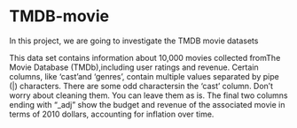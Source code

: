 # TMDB-movie

In this project, we are going to investigate the TMDB movie datasets

This data set contains information about 10,000 movies collected fromThe Movie Database (TMDb),including user ratings and revenue.
Certain columns, like ‘cast’and ‘genres’, contain multiple values separated by pipe (|) characters.
There are some odd charactersin the ‘cast’ column. Don’t worry about cleaning them. You can leave them as is.
The final two columns ending with “_adj” show the budget and revenue of the associated movie in terms of 2010 dollars, accounting for inflation over time.
